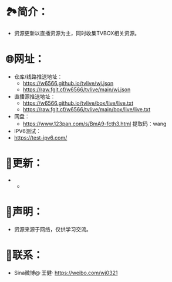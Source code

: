 # 🏞️简介：
- 资源更新以直播资源为主，同时收集TVBOX相关资源。



# 🌐网址：
- 仓库/线路推送地址：
  - https://w6566.github.io/tvlive/wj.json
  - https://raw.fgit.cf/w6566/tvlive/main/wj.json
- 直播源推送地址：
  - https://w6566.github.io/tvlive/box/live/live.txt
  - https://raw.fgit.cf/w6566/tvlive/main/box/live/live.txt
- 网盘：
  - https://www.123pan.com/s/BmA9-fcth3.html 提取码：wang
 - IPV6测试：
  - https://test-ipv6.com/

  

# 📔更新：
-  
  -  


     
# 📖声明：
- 资源来源于网络，仅供学习交流。



# 📱联系：
- Sina微博@·王健·
https://weibo.com/wj0321
